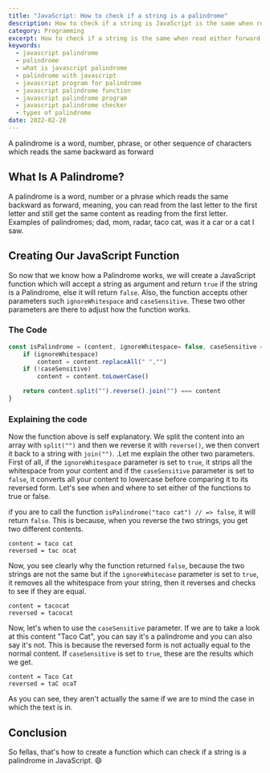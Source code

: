 ```yaml
---
title: "JavaScript: How to check if a string is a palindrome"
description: How to check if a string is JavaScript is the same when read backwards or forward
category: Programming
excerpt: How to check if a string is the same when read either forward or backwards
keywords:
  - javascript palindrome
  - palindrome
  - what is javascript palindrome
  - palindrome with javascript
  - javascript program for palindrome
  - javascript palindrome function
  - javascript palindrome program
  - javascript palindrome checker
  - types of palindrome
date: 2022-02-20
---
```


<p class="intro">
    A palindrome is a word, number, phrase, or other sequence of characters which reads the same backward as forward
</p>

## What Is A Palindrome?

A palindrome is a word, number or a phrase which reads the same backward as forward, meaning, you can read from the last letter to the first letter and still get the same content as reading from the first letter. Examples of palindromes; dad, mom, radar, taco cat, was it a car or a cat I saw.

## Creating Our JavaScript Function

So now that we know how a Palindrome works, we will create a JavaScript function which will accept a string as argument and return `true` if the string is a Palindrome, else it will return `false`.
Also, the function accepts other parameters such `ignoreWhitespace` and `caseSensitive`.
These two other parameters are there to adjust how the function works.

### The Code

```javascript
const isPalindrome = (content, ignoreWhitespace= false, caseSensitive = false) =>{
    if (ignoreWhitespace)
        content = content.replaceAll(" ","")
    if (!caseSensitive)
        content = content.toLowerCase()

    return content.split("").reverse().join("") === content
}
```

### Explaining the code

Now the function above is self explanatory. We split the content into an array with `split("")` and then we reverse it with `reverse()`, we then convert it back to a string with `join("")`. .Let me explain the other two parameters. First of all, if the `ignoreWhitespace` parameter is set to `true`, it strips all the whitespace from your content and if the `caseSensitive` parameter is set to `false`, it converts all your content to lowercase before comparing it to its reversed form. Let's see when and where to set either of the functions to true or false.

if you are to call the function `isPalindrome("taco cat") // => false`, it will return `false`. This is because, when you reverse the two strings, you get two different contents.

```
content = taco cat
reversed = tac ocat
```

Now, you see clearly why the function returned `false`, because the two strings are not the same but if the `ignoreWhitecase` parameter is set to `true`, it removes all the whitespace from your string, then it reverses and checks to see if they are equal.

```
content = tacocat
reversed = tacocat
```

Now, let's when to use the `caseSensitive` parameter. If we are to take a look at this content "Taco Cat", you can say it's a palindrome and you can also say it's not. This is because the reversed form is not actually equal to the normal content. If `caseSensitive` is set to `true`, these are the results which we get.

```
content = Taco Cat
reversed = taC ocaT
```

As you can see, they aren't actually the same if we are to mind the case in which the text is in.

## Conclusion

So fellas, that's how to create a function which can check if a string is a palindrome in JavaScript.
:smile: